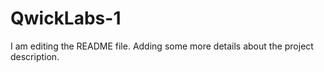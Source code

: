 # QwickLabs-1

I am editing the README file. Adding some more details about the project description.
